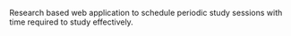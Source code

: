 Research based web application to schedule periodic study sessions with time required to study effectively.